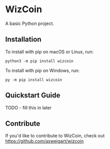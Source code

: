 # WizCoin


A basic Python project.

## Installation

To install with pip on macOS or Linux, run:

    python3 -m pip install wizcoin

To install with pip on Windows, run:

    py -m pip install wizcoin

## Quickstart Guide

TODO - fill this in later

## Contribute

If you'd like to contribute to WizCoin, check out https://github.com/asweigart/wizcoin
